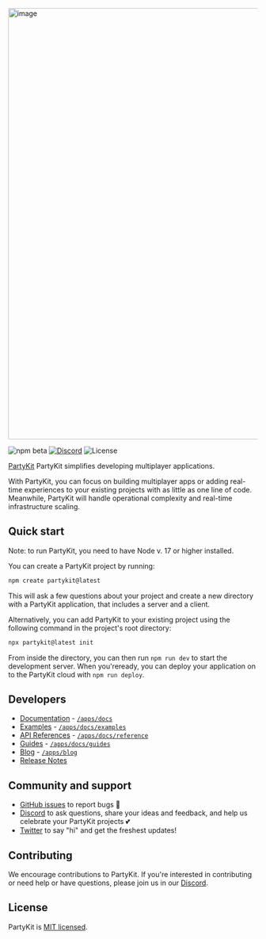 <img width="870" alt="image" src="https://github.com/partykit/partykit/assets/18808/485d32ff-cbee-4b03-8673-c594200774a2">

![npm beta](https://img.shields.io/npm/v/partykit)
[![Discord](https://img.shields.io/discord/1051830863576453180?color=7289DA&logo=discord&logoColor=white)](https://discord.gg/g5uqHQJc3z)
![License](https://img.shields.io/github/license/partykit/partykit)

[PartyKit](https://partykit.io/) PartyKit simplifies developing multiplayer applications.

With PartyKit, you can focus on building multiplayer apps or adding real-time experiences to your existing projects with as little as one line of code. Meanwhile, PartyKit will handle operational complexity and real-time infrastructure scaling.

## Quick start

Note: to run PartyKit, you need to have Node v. 17 or higher installed.

You can create a PartyKit project by running:

```sh
npm create partykit@latest
```

This will ask a few questions about your project and create a new directory with a PartyKit application, that includes a server and a client.

Alternatively, you can add PartyKit to your existing project using the following command in the project's root directory:

```sh
npx partykit@latest init
```

From inside the directory, you can then run `npm run dev` to start the development server. When you'reready, you can deploy your application on to the PartyKit cloud with `npm run deploy`.

## Developers

- [Documentation](https://docs.partykit.io/) - [`/apps/docs`](./apps/docs)
- [Examples](https://docs.partykit.io/examples) - [`/apps/docs/examples`](./apps/docs/examples)
- [API References](https://docs.partykit.io/reference/) - [`/apps/docs/reference`](./apps/docs/reference)
- [Guides](https://docs.partykit.io/guides) - [`/apps/docs/guides`](./apps/docs/guides)
- [Blog](https://blog.partykit.io/) - [`/apps/blog`](./apps/blog)
- [Release Notes](https://github.com/partykit/partykit/releases)

## Community and support

- [GitHub issues](./issues) to report bugs 🐛
- [Discord](https://discord.gg/vwDWs68C) to ask questions, share your ideas and feedback, and help us celebrate your PartyKit projects 💕
- [Twitter](https://x.com/partykit) to say "hi" and get the freshest updates!

## Contributing

We encourage contributions to PartyKit. If you're interested in contributing or need help or have questions, please join us in our [Discord](https://discord.gg/g5uqHQJc3z).

## License

PartyKit is [MIT licensed](./LICENSE).